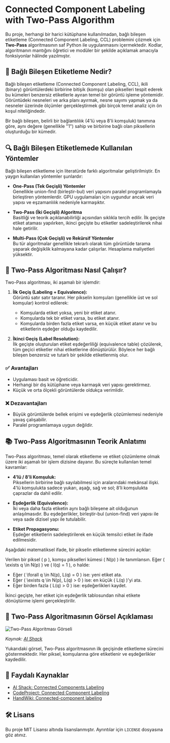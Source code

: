 # Connected Component Labeling with Two-Pass Algorithm

Bu proje, herhangi bir harici kütüphane kullanılmadan, bağlı bileşen etiketleme (Connected Component Labeling, CCL) problemini çözmek için **Two-Pass** algoritmasının saf Python ile uygulanmasını içermektedir. Kodlar, algoritmanın mantığını öğretici ve modüler bir şekilde açıklamak amacıyla fonksiyonlar hâlinde yazılmıştır.

## 📌 Bağlı Bileşen Etiketleme Nedir?

Bağlı bileşen etiketleme (Connected Component Labeling, CCL), ikili (binary) görüntülerdeki birbirine bitişik (komşu) olan pikselleri tespit ederek bu kümeleri benzersiz etiketlerle ayıran temel bir görüntü işleme yöntemidir. Görüntüdeki nesneleri ve arka planı ayırmak, nesne sayımı yapmak ya da nesneler üzerinde ölçümler gerçekleştirmek gibi birçok temel analiz için ön koşul niteliğindedir.

Bir bağlı bileşen, belirli bir bağlantılılık (4'lü veya 8'li komşuluk) tanımına göre, aynı değere (genellikle "1") sahip ve birbirine bağlı olan piksellerin oluşturduğu bir kümedir.

## 🔍 Bağlı Bileşen Etiketlemede Kullanılan Yöntemler

Bağlı bileşen etiketleme için literatürde farklı algoritmalar geliştirilmiştir. En yaygın kullanılan yöntemler şunlardır:

- **One-Pass (Tek Geçişli) Yöntemler**  
  Genellikle union-find (birleştir-bul) veri yapısını paralel programlamayla birleştiren yöntemlerdir. GPU uygulamaları için uygundur ancak veri yapısı ve eşzamanlılık nedeniyle karmaşıktır.

- **Two-Pass (İki Geçişli) Algoritma**  
  Basitliği ve teorik açıklanabilirliği açısından sıklıkla tercih edilir. İlk geçişte etiket ataması yapılırken, ikinci geçişte bu etiketler sadeleştirilerek nihai hale getirilir.

- **Multi-Pass (Çok Geçişli) ve Rekürsif Yöntemler**  
  Bu tür algoritmalar genellikle tekrarlı olarak tüm görüntüde tarama yaparak değişiklik kalmayana kadar çalışırlar. Hesaplama maliyetleri yüksektir.

## 🧠 Two-Pass Algoritması Nasıl Çalışır?

Two-Pass algoritması, iki aşamalı bir işlemdir:

1. **İlk Geçiş (Labeling + Equivalence):**  
   Görüntü satır satır taranır. Her pikselin komşuları (genellikle üst ve sol komşular) kontrol edilerek:
   - Komşularda etiket yoksa, yeni bir etiket atanır.
   - Komşularda tek bir etiket varsa, bu etiket atanır.
   - Komşularda birden fazla etiket varsa, en küçük etiket atanır ve bu etiketlerin eşdeğer olduğu kaydedilir.

2. **İkinci Geçiş (Label Resolution):**  
   İlk geçişte oluşturulan etiket eşdeğerliliği (equivalence table) çözülerek, tüm geçici etiketler nihai etiketlerine dönüştürülür. Böylece her bağlı bileşen benzersiz ve tutarlı bir şekilde etiketlenmiş olur.

### ✅ Avantajları
- Uygulaması basit ve öğreticidir.
- Herhangi bir dış kütüphane veya karmaşık veri yapısı gerektirmez.
- Küçük ve orta ölçekli görüntülerde oldukça verimlidir.

### ❌ Dezavantajları
- Büyük görüntülerde bellek erişimi ve eşdeğerlik çözümlemesi nedeniyle yavaş çalışabilir.
- Paralel programlamaya uygun değildir.

## 📚 Two-Pass Algoritmasının Teorik Anlatımı

Two-Pass algoritması, temel olarak etiketleme ve etiket çözümleme olmak üzere iki aşamalı bir işlem dizisine dayanır. Bu süreçte kullanılan temel kavramlar:

- **4’lü / 8’li Komşuluk:**  
  Piksellerin birbirine bağlı sayılabilmesi için aralarındaki mekânsal ilişki. 4’lü komşulukta sadece yukarı, aşağı, sağ ve sol; 8’li komşulukta çaprazlar da dahil edilir.

- **Eşdeğerlik (Equivalence):**  
  İki veya daha fazla etiketin aynı bağlı bileşene ait olduğunun anlaşılmasıdır. Bu eşdeğerlikler, birleştir-bul (union-find) veri yapısı ile veya sade dizisel yapı ile tutulabilir.

- **Etiket Propagasyonu:**  
  Eşdeğer etiketlerin sadeleştirilerek en küçük temsilci etiket ile ifade edilmesidir.

Aşağıdaki matematiksel ifade, bir pikselin etiketlenme sürecini açıklar:

Verilen bir piksel \( p \), komşu pikselleri kümesi \( N(p) \) ile tanımlansın. Eğer \( \exists q \in N(p) \) ve \( I(q) = 1 \), o halde:

- Eğer \( \forall q \in N(p), L(q) = 0 \) ise: yeni etiket ata.
- Eğer \( \exists q \in N(p), L(q) > 0 \) ise: en küçük \( L(q) \)'yi ata.
- Eğer birden fazla \( L(q) > 0 \) ise: eşdeğerlikleri kaydet.

İkinci geçişte, her etiket için eşdeğerlik tablosundan nihai etikete dönüştürme işlemi gerçekleştirilir.

## 🔄 Two-Pass Algoritmasının Görsel Açıklaması

![Two-Pass Algoritması Görseli](https://www.aishack.in/static/images/connected-components/first-pass.png)

*Kaynak: [AI Shack](https://www.aishack.in/tutorials/labelling-connected-components-example/)*

Yukarıdaki görsel, Two-Pass algoritmasının ilk geçişinde etiketleme sürecini göstermektedir. Her piksel, komşularına göre etiketlenir ve eşdeğerlikler kaydedilir.

## 📎 Faydalı Kaynaklar

- [AI Shack: Connected Components Labeling](https://www.aishack.in/tutorials/labelling-connected-components-example/)
- [CodeProject: Connected Component Labeling](https://www.codeproject.com/Articles/336915/Connected-Component-Labeling-Algorithm)
- [HandWiki: Connected-component labeling](https://handwiki.org/wiki/Connected-component_labeling)

## 🛠️ Lisans

Bu proje MIT Lisansı altında lisanslanmıştır. Ayrıntılar için `LICENSE` dosyasına göz atınız.
